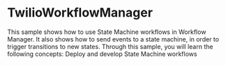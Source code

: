 TwilioWorkflowManager
=====================

This sample shows how to use State Machine workflows in Workflow Manager.  It also shows how to send events to a state machine, in order to trigger transitions to new states.  Through this sample, you will learn the following concepts: Deploy and develop State Machine workflows
